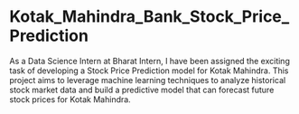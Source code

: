 # Kotak_Mahindra_Bank_Stock_Price_Prediction
As a Data Science Intern at Bharat Intern, I have been assigned the exciting task of developing a Stock Price Prediction model for Kotak Mahindra. This project aims to leverage machine learning techniques to analyze historical stock market data and build a predictive model that can forecast future stock prices for Kotak Mahindra.

